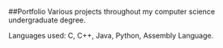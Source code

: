 ##Portfolio
Various projects throughout my computer science undergraduate degree.

Languages used: C, C++, Java, Python, Assembly Language.
